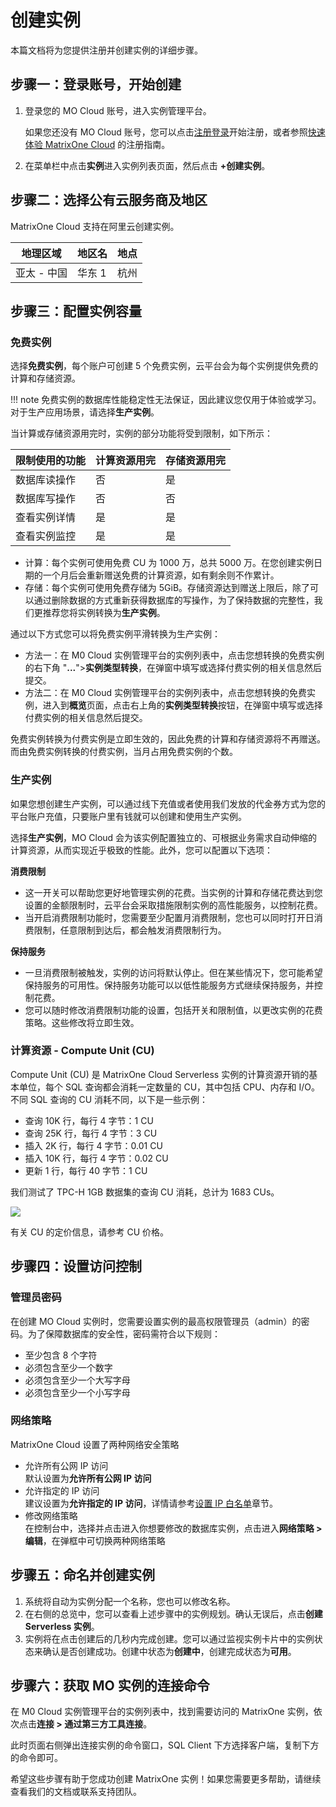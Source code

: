 # 创建实例

本篇文档将为您提供注册并创建实例的详细步骤。

## 步骤一：登录账号，开始创建

1. 登录您的 MO Cloud 账号，进入实例管理平台。

    如果您还没有 MO Cloud 账号，您可以点击[注册登录](https://www.matrixorigin.cn/moc-trial)开始注册，或者参照[快速体验 MatrixOne Cloud](../Get-Started/quickstart.md) 的注册指南。

2. 在菜单栏中点击**实例**进入实例列表页面，然后点击 **+创建实例**。

## 步骤二：选择公有云服务商及地区

MatrixOne Cloud 支持在阿里云创建实例。

| 地理区域    | 地区名 | 地点 |
| ----------- | ------ | ---- |
| 亚太 - 中国 | 华东 1 | 杭州 |

## 步骤三：配置实例容量

### 免费实例

选择**免费实例**，每个账户可创建 5 个免费实例，云平台会为每个实例提供免费的计算和存储资源。

!!! note
    免费实例的数据库性能稳定性无法保证，因此建议您仅用于体验或学习。对于生产应用场景，请选择**生产实例**。

当计算或存储资源用完时，实例的部分功能将受到限制，如下所示：

| 限制使用的功能 | 计算资源用完 | 存储资源用完 |
| -------------- | ------------ | ------------ |
| 数据库读操作   | 否           | 是           |
| 数据库写操作   | 否           | 否           |
| 查看实例详情   | 是           | 是           |
| 查看实例监控   | 是           | 是           |

- 计算：每个实例可使用免费 CU 为 1000 万，总共 5000 万。在您创建实例日期的一个月后会重新赠送免费的计算资源，如有剩余则不作累计。
- 存储：每个实例可使用免费存储为 5GiB。存储资源达到赠送上限后，除了可以通过删除数据的方式重新获得数据库的写操作，为了保持数据的完整性，我们更推荐您将实例转换为**生产实例**。

通过以下方式您可以将免费实例平滑转换为生产实例：

- 方法一：在 M0 Cloud 实例管理平台的实例列表中，点击您想转换的免费实例的右下角 "**...**">**实例类型转换**，在弹窗中填写或选择付费实例的相关信息然后提交。  
- 方法二：在 M0 Cloud 实例管理平台的实例列表中，点击您想转换的免费实例，进入到**概览**页面，点击右上角的**实例类型转换**按钮，在弹窗中填写或选择付费实例的相关信息然后提交。

免费实例转换为付费实例是立即生效的，因此免费的计算和存储资源将不再赠送。而由免费实例转换的付费实例，当月占用免费实例的个数。

### 生产实例

如果您想创建生产实例，可以通过线下充值或者使用我们发放的代金券方式为您的平台账户充值，只要账户里有钱就可以创建和使用生产实例。  

选择**生产实例**，MO Cloud 会为该实例配置独立的、可根据业务需求自动伸缩的计算资源，从而实现近乎极致的性能。此外，您可以配置以下选项：

**消费限制**

- 这一开关可以帮助您更好地管理实例的花费。当实例的计算和存储花费达到您设置的金额限制时，云平台会采取措施限制实例的高性能服务，以控制花费。
- 当开启消费限制功能时，您需要至少配置月消费限制，您也可以同时打开日消费限制，任意限制到达后，都会触发消费限制行为。

**保持服务**

- 一旦消费限制被触发，实例的访问将默认停止。但在某些情况下，您可能希望保持服务的可用性。保持服务功能可以以低性能服务方式继续保持服务，并控制花费。
- 您可以随时修改消费限制功能的设置，包括开关和限制值，以更改实例的花费策略。这些修改将立即生效。

### 计算资源 - Compute Unit (CU)

Compute Unit (CU) 是 MatrixOne Cloud Serverless 实例的计算资源开销的基本单位，每个 SQL 查询都会消耗一定数量的 CU，其中包括 CPU、内存和 I/O。不同 SQL 查询的 CU 消耗不同，以下是一些示例：

- 查询 10K 行，每行 4 字节：1 CU
- 查询 25K 行，每行 4 字节：3 CU
- 插入 2K 行，每行 4 字节：0.01 CU
- 插入 10K 行，每行 4 字节：0.02 CU
- 更新 1 行，每行 40 字节：1 CU

我们测试了 TPC-H 1GB 数据集的查询 CU 消耗，总计为 1683 CUs。

![](https://community-shared-data-1308875761.cos.ap-beijing.myqcloud.com/artwork/mocdocs/instance-mgmt/tpch-cu.png)

有关 CU 的定价信息，请参考 CU 价格。

## 步骤四：设置访问控制

### 管理员密码

在创建 MO Cloud 实例时，您需要设置实例的最高权限管理员（admin）的密码。为了保障数据库的安全性，密码需符合以下规则：

- 至少包含 8 个字符
- 必须包含至少一个数字
- 必须包含至少一个大写字母
- 必须包含至少一个小写字母

### 网络策略

MatrixOne Cloud 设置了两种网络安全策略

- 允许所有公网 IP 访问  
默认设置为**允许所有公网 IP 访问**
- 允许指定的 IP 访问  
建议设置为**允许指定的 IP 访问**，详情请参考[设置 IP 白名单](../Security/IP-Access.md)章节。  
- 修改网络策略  
在控制台中，选择并点击进入你想要修改的数据库实例，点击进入**网络策略 > 编辑**，在弹框中可切换两种网络策略

## 步骤五：命名并创建实例

1. 系统将自动为实例分配一个名称，您也可以修改名称。
2. 在右侧的总览中，您可以查看上述步骤中的实例规划。确认无误后，点击**创建 Serverless 实例**。
3. 实例将在点击创建后的几秒内完成创建。您可以通过监视实例卡片中的实例状态来确认是否创建成功。创建中状态为**创建中**，创建完成状态为**可用**。

## 步骤六：获取 MO 实例的连接命令

在 M0 Cloud 实例管理平台的实例列表中，找到需要访问的 MatrixOne 实例，依次点击**连接 > 通过第三方工具连接**。

此时页面右侧弹出连接实例的命令窗口，SQL Client 下方选择客户端，复制下方的命令即可。

希望这些步骤有助于您成功创建 MatrixOne 实例！如果您需要更多帮助，请继续查看我们的文档或联系支持团队。
